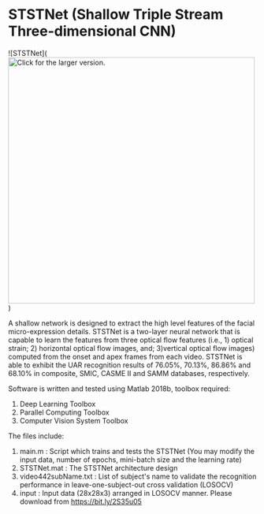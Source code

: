 # STSTNet (Shallow Triple Stream Three-dimensional CNN)

![STSTNet](
<a href="https://drive.google.com/uc?export=view&id=1IL9_xywe0nMhUITf6CuRZCx7npmaTq7b"><img src="https://drive.google.com/uc?export=view&id=1IL9_xywe0nMhUITf6CuRZCx7npmaTq7b" style="width: 500px; max-width: 100%; height: auto" title="Click for the larger version." /></a>)

A shallow network is designed to extract the high level features of the facial micro-expression details.
STSTNet is a two-layer neural network that is capable to learn the features from three optical flow features (i.e., 1) optical strain; 2) horizontal optical flow images, and; 3)vertical optical flow images) computed from the onset and apex frames from each video.
STSTNet is able to exhibit the UAR recognition results of 76.05\%, 70.13\%, 86.86\% and 68.10\% in composite, SMIC, CASME II and SAMM databases, respectively. 


Software is written and tested using Matlab 2018b, toolbox required:
1) Deep Learning Toolbox
2) Parallel Computing Toolbox 
3) Computer Vision System Toolbox

The files include:
1) main.m : Script which trains and tests the STSTNet (You may modify the input data, number of epochs, mini-batch size and the learning rate)
2) STSTNet.mat : The STSTNet architecture design
3) video442subName.txt : List of subject's name to validate the recognition performance in leave-one-subject-out cross validation (LOSOCV) 
4) input : Input data (28x28x3) arranged in LOSOCV manner. Please download from https://bit.ly/2S35u05

